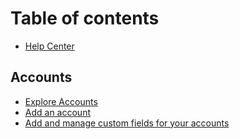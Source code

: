 # Table of contents

* [Help Center](README.md)

## Accounts

* [Explore Accounts](accounts/Explore_Accounts.md)
* [Add an account](accounts/Add_an_account.md)
* [Add and manage custom fields for your accounts](accounts/Add_and_manage_custom_fields_for_your_accounts.md)
